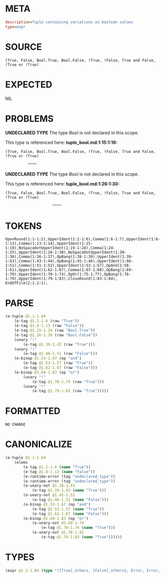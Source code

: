 # META
~~~ini
description=Tuple containing variations on boolean values
type=expr
~~~
# SOURCE
~~~roc
(True, False, Bool.True, Bool.False, !True, !False, True and False, !True or !True)
~~~
# EXPECTED
NIL
# PROBLEMS
**UNDECLARED TYPE**
The type _Bool_ is not declared in this scope.

This type is referenced here:
**tuple_bool.md:1:15:1:19:**
```roc
(True, False, Bool.True, Bool.False, !True, !False, True and False, !True or !True)
```
              ^^^^


**UNDECLARED TYPE**
The type _Bool_ is not declared in this scope.

This type is referenced here:
**tuple_bool.md:1:26:1:30:**
```roc
(True, False, Bool.True, Bool.False, !True, !False, True and False, !True or !True)
```
                         ^^^^


# TOKENS
~~~zig
OpenRound(1:1-1:2),UpperIdent(1:2-1:6),Comma(1:6-1:7),UpperIdent(1:8-1:13),Comma(1:13-1:14),UpperIdent(1:15-1:19),NoSpaceDotUpperIdent(1:19-1:24),Comma(1:24-1:25),UpperIdent(1:26-1:30),NoSpaceDotUpperIdent(1:30-1:36),Comma(1:36-1:37),OpBang(1:38-1:39),UpperIdent(1:39-1:43),Comma(1:43-1:44),OpBang(1:45-1:46),UpperIdent(1:46-1:51),Comma(1:51-1:52),UpperIdent(1:53-1:57),OpAnd(1:58-1:61),UpperIdent(1:62-1:67),Comma(1:67-1:68),OpBang(1:69-1:70),UpperIdent(1:70-1:74),OpOr(1:75-1:77),OpBang(1:78-1:79),UpperIdent(1:79-1:83),CloseRound(1:83-1:84),
EndOfFile(2:1-2:1),
~~~
# PARSE
~~~clojure
(e-tuple @1.1-1.84
	(e-tag @1.2-1.6 (raw "True"))
	(e-tag @1.8-1.13 (raw "False"))
	(e-tag @1.15-1.24 (raw "Bool.True"))
	(e-tag @1.26-1.36 (raw "Bool.False"))
	(unary "!"
		(e-tag @1.39-1.43 (raw "True")))
	(unary "!"
		(e-tag @1.46-1.51 (raw "False")))
	(e-binop @1.53-1.67 (op "and")
		(e-tag @1.53-1.57 (raw "True"))
		(e-tag @1.62-1.67 (raw "False")))
	(e-binop @1.69-1.83 (op "or")
		(unary "!"
			(e-tag @1.70-1.74 (raw "True")))
		(unary "!"
			(e-tag @1.79-1.83 (raw "True")))))
~~~
# FORMATTED
~~~roc
NO CHANGE
~~~
# CANONICALIZE
~~~clojure
(e-tuple @1.1-1.84
	(elems
		(e-tag @1.2-1.6 (name "True"))
		(e-tag @1.8-1.13 (name "False"))
		(e-runtime-error (tag "undeclared_type"))
		(e-runtime-error (tag "undeclared_type"))
		(e-unary-not @1.38-1.43
			(e-tag @1.39-1.43 (name "True")))
		(e-unary-not @1.45-1.51
			(e-tag @1.46-1.51 (name "False")))
		(e-binop @1.53-1.67 (op "and")
			(e-tag @1.53-1.57 (name "True"))
			(e-tag @1.62-1.67 (name "False")))
		(e-binop @1.69-1.83 (op "or")
			(e-unary-not @1.69-1.74
				(e-tag @1.70-1.74 (name "True")))
			(e-unary-not @1.78-1.83
				(e-tag @1.79-1.83 (name "True"))))))
~~~
# TYPES
~~~clojure
(expr @1.1-1.84 (type "([True]_others, [False]_others2, Error, Error, [True][False]a, [True][False]a, [True][False]a, [True][False]a)"))
~~~
